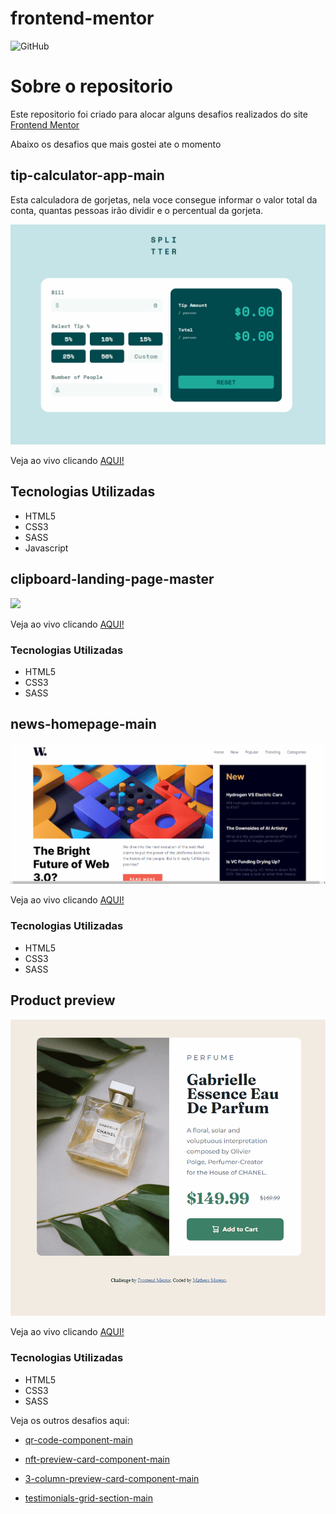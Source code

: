 # frontend-mentor

![GitHub](https://img.shields.io/github/license/matheusmorenocf/mini-projetos?style=plastic)

# Sobre o repositorio

Este repositorio foi criado para alocar alguns desafios realizados do site <a href="https://www.frontendmentor.io/" target="_blank">Frontend Mentor</a>

Abaixo os desafios que mais gostei ate o momento

## tip-calculator-app-main

Esta calculadora de gorjetas, nela voce consegue informar o valor total da conta, quantas pessoas irão dividir e o percentual da gorjeta.

<img src="https://github.com/matheusmorenocf/frontend-mentor/blob/main/assets/tip-calculator-app-main.gif">

Veja ao vivo clicando <a href="https://matheusmorenocf.github.io/frontend-mentor/tip-calculator-app-main/index.html" target="_blank">AQUI!</a>

## Tecnologias Utilizadas
- HTML5
- CSS3
- SASS
- Javascript

## clipboard-landing-page-master

<img src="https://github.com/matheusmorenocf/frontend-mentor/blob/main/assets/clipboard.gif">

Veja ao vivo clicando <a href="https://matheusmorenocf.github.io/frontend-mentor/clipboard-landing-page-master/index.html" target="_blank">AQUI!</a>

### Tecnologias Utilizadas
- HTML5
- CSS3
- SASS

## news-homepage-main

<img src="https://github.com/matheusmorenocf/frontend-mentor/blob/main/assets/new-home-page.gif">

Veja ao vivo clicando <a href="https://matheusmorenocf.github.io/frontend-mentor/news-homepage-main/index.html" target="_blank">AQUI!</a>

### Tecnologias Utilizadas
- HTML5
- CSS3
- SASS

## Product preview

<img src="https://github.com/matheusmorenocf/frontend-mentor/blob/main/assets/product-preview.gif">

Veja ao vivo clicando <a href="https://matheusmorenocf.github.io/frontend-mentor/3-column-preview-card-component-main/index.html" target="_blank">AQUI!</a>

### Tecnologias Utilizadas
- HTML5
- CSS3
- SASS

Veja os outros desafios aqui:

- <a href="https://matheusmorenocf.github.io/frontend-mentor/qr-code-component-main/index.html" target="_blank">qr-code-component-main</a>

- <a href="https://matheusmorenocf.github.io/frontend-mentor/nft-preview-card-component-main/index.html" target="_blank">nft-preview-card-component-main</a>

- <a href="https://matheusmorenocf.github.io/frontend-mentor/3-column-preview-card-component-main/index.html" target="_blank">3-column-preview-card-component-main</a>

- <a href="https://matheusmorenocf.github.io/frontend-mentor/testimonials-grid-section-main/index.html" target="_blank">testimonials-grid-section-main</a>

